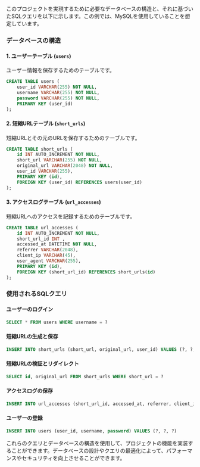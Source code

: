 このプロジェクトを実現するために必要なデータベースの構造と、それに基づいたSQLクエリを以下に示します。この例では、MySQLを使用していることを想定しています。

### データベースの構造

#### 1. ユーザーテーブル (`users`)

ユーザー情報を保存するためのテーブルです。

```sql
CREATE TABLE users (
    user_id VARCHAR(255) NOT NULL,
    username VARCHAR(255) NOT NULL,
    password VARCHAR(255) NOT NULL,
    PRIMARY KEY (user_id)
);
```

#### 2. 短縮URLテーブル (`short_urls`)

短縮URLとその元のURLを保存するためのテーブルです。

```sql
CREATE TABLE short_urls (
    id INT AUTO_INCREMENT NOT NULL,
    short_url VARCHAR(255) NOT NULL,
    original_url VARCHAR(2048) NOT NULL,
    user_id VARCHAR(255),
    PRIMARY KEY (id),
    FOREIGN KEY (user_id) REFERENCES users(user_id)
);
```

#### 3. アクセスログテーブル (`url_accesses`)

短縮URLへのアクセスを記録するためのテーブルです。

```sql
CREATE TABLE url_accesses (
    id INT AUTO_INCREMENT NOT NULL,
    short_url_id INT ,
    accessed_at DATETIME NOT NULL,
    referrer VARCHAR(2048),
    client_ip VARCHAR(45),
    user_agent VARCHAR(255),
    PRIMARY KEY (id),
    FOREIGN KEY (short_url_id) REFERENCES short_urls(id)
);
```

### 使用されるSQLクエリ

#### ユーザーのログイン

```sql
SELECT * FROM users WHERE username = ?
```

#### 短縮URLの生成と保存

```sql
INSERT INTO short_urls (short_url, original_url, user_id) VALUES (?, ?, ?)
```

#### 短縮URLの検証とリダイレクト

```sql
SELECT id, original_url FROM short_urls WHERE short_url = ?
```

#### アクセスログの保存

```sql
INSERT INTO url_accesses (short_url_id, accessed_at, referrer, client_ip) VALUES (?, NOW(), ?, ?)
```

#### ユーザーの登録

```sql
INSERT INTO users (user_id, username, password) VALUES (?, ?, ?)
```

これらのクエリとデータベースの構造を使用して、プロジェクトの機能を実装することができます。データベースの設計やクエリの最適化によって、パフォーマンスやセキュリティを向上させることができます。